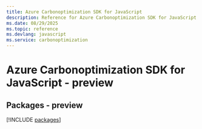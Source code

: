 ```yaml
---
title: Azure Carbonoptimization SDK for JavaScript
description: Reference for Azure Carbonoptimization SDK for JavaScript
ms.date: 08/29/2025
ms.topic: reference
ms.devlang: javascript
ms.service: carbonoptimization
---
```

# Azure Carbonoptimization SDK for JavaScript - preview
## Packages - preview
[!INCLUDE [packages](carbonoptimization-index.md)]
